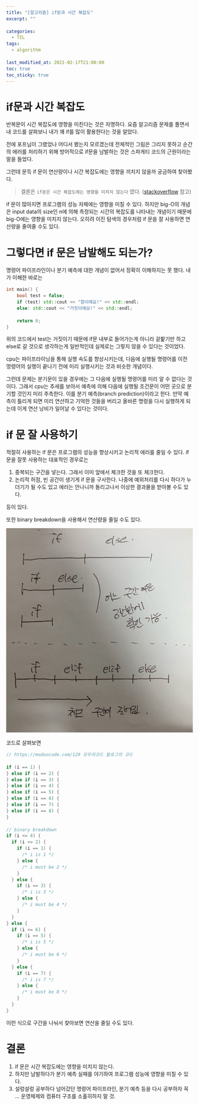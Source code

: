 ```yaml
---
title: "[알고리즘] if문과 시간 복잡도"
excerpt: ""

categories:
  - TIL
tags:
  - algorithm
 
last_modified_at: 2021-02-17T21:00:00
toc: true
toc_sticky: true
---
```




# if문과 시간 복잡도



반복문이 시간 복잡도에 영향을 미친다는 것은 자명하다. 요즘 알고리즘 문제를 풀면서 내 코드를 살펴보니 내가 꽤 if를 많이 활용한다는 것을 알았다. 

전에 포프님이 그랬었나 어디서 봤는지 모르겠는데 전체적인 그림은 그리지 못하고 순간의 에러를 처리하기 위해 방어적으로 if문을 남발하는 것은 스파게티 코드의 근원이라는 말을 들었다. 

그런데 문득 if 문이 연산량이나 시간 복잡도에는 영향을 끼치지 않을까 궁금하여 찾아봤다.



> 결론은 `if문은 시간 복잡도에는 영향을 미치지 않는다` 였다. ([stackoverflow](https://stackoverflow.com/questions/12231499/do-if-statements-affect-in-the-time-complexity-analysis) 참고)



if 문이 많아지면 프로그램의 성능 자체에는 영향을 미칠 수 있다. 하지만 big-O의 개념은 input data의 size인 n에 의해 측정되는 시간의 복잡도를 나타내는 개념이기 때문에 big-O에는 영향을 미치지 않는다. 오히려 이진 탐색의 경우처럼 if 문을 잘 사용하면 연산량을 줄여줄 수도 있다.



# 그렇다면 if 문은 남발해도 되는가?



명령어 파이프라인이나 분기 예측에 대한 개념이 없어서 정확히 이해하지는 못 했다. 내가 이해한 바로는 

```c++
int main() {
    bool test = false;
    if (test) std::cout << "참이에요!" << std::endl;
    else: std::cout << "거짓이에요!" << std::endl;
    
    return 0;
}
```

위의 코드에서 test는 거짓이기 때문에 if문 내부로 들어가는게 아니라 겉핥기만 하고 else로 갈 것으로 생각하는게 일반적인데 실제로는 그렇지 않을 수 있다는 것이었다.



cpu는 파이프라이닝을 통해 실행 속도를 향상시키는데, 다음에 실행될 명령어를 이전 멍령어의 실행이 끝나기 전에 미리 실행시키는 것과 비슷한 개념이다. 

그런데 문제는 분기문이 있을 경우에는 그 다음에 실행될 명령어를 미리 알 수 없다는 것이다. 그래서 cpu는 추세를 보아서 예측에 의해 다음에 실행될 조건문이 어떤 곳으로 분기할 것인지 미리 추측한다. 이를 분기 예측(branch prediction)이라고 한다. 만약 예측이 틀리게 되면 미리 연산하고 기억한 것들을 버리고 올바른 명령을 다시 실행하게 되는데 이게 연산 낭비가 일어날 수 있다는 것이다.



# if 문 잘 사용하기



적절히 사용하는 if 문은 프로그램의 성능을 향상시키고 논리적 에러를 줄일 수 있다. if 문을 잘못 사용하는 대표적인 경우로는 

1. 중복되는 구간을 넣는다. 그래서 이미 앞에서 체크한 것을 또 체크한다.
2. 논리적 허점, 빈 공간이 생기게 if 문을 구사한다. 나중에 예외처리를 다시 하다가 누더기가 될 수도 있고 에러는 안나니까 돌리고나서 이상한 결과물을 받아볼 수도 있다.

등이 있다.



또한 binary breakdown을 사용해서 연산량을 줄일 수도 있다. 

![binary](2021-02-17-if.assets/binary.jpg)



코드로 살펴보면 

```c++
// https://modoocode.com/129 모두의코드 블로그의 코드 

if (i == 1) {
} else if (i == 2) {
} else if (i == 3) {
} else if (i == 4) {
} else if (i == 5) {
} else if (i == 6) {
} else if (i == 7) {
} else if (i == 8) {
} 

// binary breakdown 
if (i <= 4) {
  if (i <= 2) {
    if (i == 1) {
      /* i is 1 */
    } else {
      /* i must be 2 */
    }
  } else {
    if (i == 3) {
      /* i is 3 */
    } else {
      /* i must be 4 */
    }
  }
} else {
  if (i <= 6) {
    if (i == 5) {
      /* i is 5 */
    } else {
      /* i must be 6 */
    }
  } else {
    if (i == 7) {
      /* i is 7 */
    } else {
      /* i must be 8 */
    }
  }
}
```



이런 식으로 구간을 나눠서 찾아보면 연산을 줄일 수도 있다.



# 결론



1. if 문은 시간 복잡도에는 영향을 미치지 않는다.
2. 하지만 남발하다가 분기 예측 실패를 야기하여 프로그램 성능에 영향을 미칠 수 있다.
3. 설렁설렁 공부하다 넘어갔던 명령어 파이프라인, 분기 예측 등을 다시 공부하자 꼭 ...  운영체제와 컴퓨터 구조를 소홀히하지 말 것.